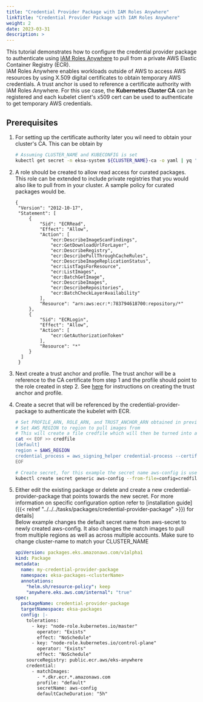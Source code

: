 ```yaml
---
title: "Credential Provider Package with IAM Roles Anywhere"
linkTitle: "Credential Provider Package with IAM Roles Anywhere"
weight: 2
date: 2023-03-31
description: >
---
```


This tutorial demonstrates how to configure the credential provider package to authenticate using [IAM Roles Anywhere](https://docs.aws.amazon.com/rolesanywhere/latest/userguide/introduction.html) to pull from a private AWS Elastic Container Registry (ECR).  
IAM Roles Anywhere enables workloads outside of AWS to access AWS resources by using X.509 digital certificates to obtain temporary AWS credentials. A trust anchor is used to reference a certificate authority with IAM Roles Anywhere. For this use case, the **Kubernetes Cluster CA** can be registered and each kubelet client's x509 cert can be used to authenticate to get temporary AWS credentials.

## Prerequisites 
1. For setting up the certificate authority later you wil need to obtain your cluster's CA. This can be obtain by
    ```bash
    # Assuming CLUSTER_NAME and KUBECONFIG is set
    kubectl get secret -n eksa-system ${CLUSTER_NAME}-ca -o yaml | yq '.data."tls.crt"' | base64 -d
    ```
1. A role should be created to allow read access for curated packages. This role can be extended to include private registries that you would also like to pull from in your cluster. A sample policy for curated packages would be.
   ```
   {
    "Version": "2012-10-17",
    "Statement": [
        {
            "Sid": "ECRRead",
            "Effect": "Allow",
            "Action": [
                "ecr:DescribeImageScanFindings",
                "ecr:GetDownloadUrlForLayer",
                "ecr:DescribeRegistry",
                "ecr:DescribePullThroughCacheRules",
                "ecr:DescribeImageReplicationStatus",
                "ecr:ListTagsForResource",
                "ecr:ListImages",
                "ecr:BatchGetImage",
                "ecr:DescribeImages",
                "ecr:DescribeRepositories",
                "ecr:BatchCheckLayerAvailability"
            ],
            "Resource": "arn:aws:ecr:*:783794618700:repository/*"
        },
        {
            "Sid": "ECRLogin",
            "Effect": "Allow",
            "Action": [
                "ecr:GetAuthorizationToken"
            ],
            "Resource": "*"
        }
     ]
    }
   ```

1. Next create a trust anchor and profile. The trust anchor will be a reference to the CA certificate from step 1 and the profile should point to the role created in step 2. See [here](https://docs.aws.amazon.com/rolesanywhere/latest/userguide/getting-started.html) for instructions on creating the trust anchor and profile.

1. Create a secret that will be referenced by the credential-provider-package to authenticate the kubelet with ECR. 
    ```bash
    # Set PROFILE_ARN, ROLE_ARN, and TRUST_ANCHOR_ARN obtained in previous step
    # Set AWS_REGION to region to pull images from
    # This will create a file credfile which will then be turned into a secret
    cat << EOF >> credfile
    [default]
    region = $AWS_REGION
    credential_process = aws_signing_helper credential-process --certificate /var/lib/kubelet/pki/kubelet-client-current.pem --private-key /var/lib/kubelet/pki/kubelet-client-current.pem --profile-arn $PROFILE_ARN --role-arn $ROLE_ARN --trust-anchor-arn $TRUST_ANCHOR_ARN
    EOF
    
    # Create secret, for this example the secret name aws-config is used and the package will be installed in eksa-packages
    kubectl create secret generic aws-config --from-file=config=credfile -n eksa-packages
    ```

1. Either edit the existing package or delete and create a new credential-provider-package that points towards the new secret. For more information on specific configuration option refer to [installation guide]({{< relref "../../../tasks/packages/credential-provider-package" >}}) for details]  
   Below example changes the default secret name from aws-secret to newly created aws-config. It also changes the match images to pull from multiple regions as well as across multiple accounts. Make sure to change cluster-name to match your CLUSTER_NAME
    ```yaml
    apiVersion: packages.eks.amazonaws.com/v1alpha1
    kind: Package
    metadata:
      name: my-credential-provider-package
      namespace: eksa-packages-<clusterName>
      annotations:
        "helm.sh/resource-policy": keep
        "anywhere.eks.aws.com/internal": "true"
    spec:
      packageName: credential-provider-package
      targetNamespace: eksa-packages
      config: |-
        tolerations:
          - key: "node-role.kubernetes.io/master"
            operator: "Exists"
            effect: "NoSchedule"
          - key: "node-role.kubernetes.io/control-plane"
            operator: "Exists"
            effect: "NoSchedule"
        sourceRegistry: public.ecr.aws/eks-anywhere
        credential:
          - matchImages:
            - *.dkr.ecr.*.amazonaws.com
            profile: "default"
            secretName: aws-config
            defaultCacheDuration: "5h"
    ```